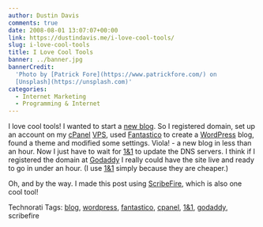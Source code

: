 ```yaml
---
author: Dustin Davis
comments: true
date: 2008-08-01 13:07:07+00:00
link: https://dustindavis.me/i-love-cool-tools/
slug: i-love-cool-tools
title: I Love Cool Tools
banner: ../banner.jpg
bannerCredit:
  'Photo by [Patrick Fore](https://www.patrickfore.com/) on
  [Unsplash](https://unsplash.com)'
categories:
  - Internet Marketing
  - Programming & Internet
---
```


I love cool tools! I wanted to start a
[new blog](http://dailytendermercies.com). So I registered domain, set up an
account on my [cPanel](http://www.cpanel.net/index.html)
[VPS](http://www.liquidweb.com/?RID=redseam), used
[Fantastico](http://en.wikipedia.org/wiki/Fantastico_%28web_hosting%29) to
create a [WordPress](http://wordpress.org) blog, found a theme and modified some
settings. Viola! - a new blog in less than an hour. Now I just have to wait for
[1&1](http://www.dpbolvw.net/click-2267664-10564939) to update the DNS servers.
I think if I registered the domain at
[Godaddy](http://www.dpbolvw.net/click-2267664-10388358) I really could have the
site live and ready to go in under an hour. (I use
[1&1](http://www.dpbolvw.net/click-2267664-10564939) simply because they are
cheaper.)

Oh, and by the way. I made this post using
[ScribeFire](http://www.scribefire.com/), which is also one cool tool!

Technorati Tags: [blog](http://technorati.com/tag/blog),
[wordpress](http://technorati.com/tag/wordpress),
[fantastico](http://technorati.com/tag/fantastico),
[cpanel](http://technorati.com/tag/cpanel),
[1&1](http://technorati.com/tag/1&1),
[godaddy](http://technorati.com/tag/godaddy), scribefire

